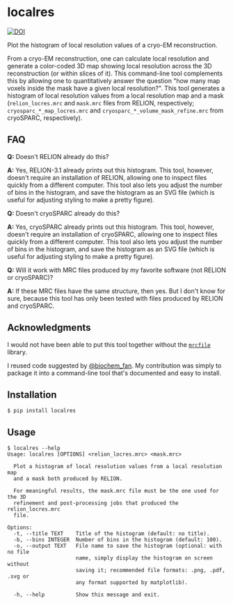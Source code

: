 # localres

[![DOI](https://zenodo.org/badge/DOI/10.5281/zenodo.3575229.svg)](https://doi.org/10.5281/zenodo.3575229)

Plot the histogram of local resolution values of a cryo-EM reconstruction.

From a cryo-EM reconstruction, one can calculate local resolution and generate a
color-coded 3D map showing local resolution across the 3D reconstruction (or
within slices of it). This command-line tool complements this by allowing one to
quantitatively answer the question "how many map voxels inside the mask have a
given local resolution?". This tool generates a histogram of local resolution
values from a local resolution map and a mask (`relion_locres.mrc` and
`mask.mrc` files from RELION, respectively; `cryosparc_*_map_locres.mrc` and
`cryosparc_*_volume_mask_refine.mrc` from cryoSPARC, respectively).

## FAQ

**Q:** Doesn't RELION already do this?

**A:** Yes, RELION-3.1 already prints out this histogram. This tool, however,
doesn't require an installation of RELION, allowing one to inspect files quickly
from a different computer. This tool also lets you adjust the number of bins in
the histogram, and save the histogram as an SVG file (which is useful for
adjusting styling to make a pretty figure).

**Q:** Doesn't cryoSPARC already do this?

**A:** Yes, cryoSPARC already prints out this histogram. This tool, however,
doesn't require an installation of cryoSPARC, allowing one to inspect files
quickly from a different computer. This tool also lets you adjust the number of
bins in the histogram, and save the histogram as an SVG file (which is useful
for adjusting styling to make a pretty figure).

**Q:** Will it work with MRC files produced by my favorite software (not RELION
or cryoSPARC)?

**A:** If these MRC files have the same structure, then yes. But I don't know
for sure, because this tool has only been tested with files produced by RELION
and cryoSPARC.

## Acknowledgments

I would not have been able to put this tool together without the
[`mrcfile`](https://github.com/ccpem/mrcfile) library.

I reused code suggested by
[@biochem_fan](https://twitter.com/biochem_fan/status/1161347681110962177). My
contribution was simply to package it into a command-line tool that's documented
and easy to install.

## Installation

```
$ pip install localres
```

## Usage

```
$ localres --help
Usage: localres [OPTIONS] <relion_locres.mrc> <mask.mrc>

  Plot a histogram of local resolution values from a local resolution map
  and a mask both produced by RELION.

  For meaningful results, the mask.mrc file must be the one used for the 3D
  refinement and post-processing jobs that produced the relion_locres.mrc
  file.

Options:
  -t, --title TEXT    Title of the histogram (default: no title).
  -b, --bins INTEGER  Number of bins in the histogram (default: 100).
  -o, --output TEXT   File name to save the histogram (optional: with no file
                      name, simply display the histogram on screen without
                      saving it; recommended file formats: .png, .pdf, .svg or
                      any format supported by matplotlib).

  -h, --help          Show this message and exit.
```
